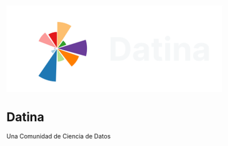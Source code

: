 <div style="text-align: center;">
  <img src="media/Datina.png" alt="Datina.png" >
</div>

# Datina
Una Comunidad de Ciencia de Datos
